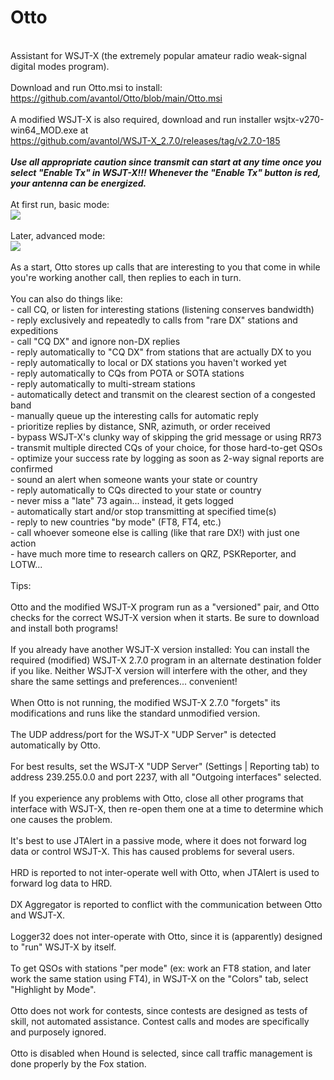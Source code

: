 # Otto
<br>Assistant for WSJT-X (the extremely popular amateur radio weak-signal digital modes program).
<br><br>Download and run Otto.msi to install: https://github.com/avantol/Otto/blob/main/Otto.msi
<br><br>A modified WSJT-X is also required, download and run installer wsjtx-v270-win64_MOD.exe at
<br>https://github.com/avantol/WSJT-X_2.7.0/releases/tag/v2.7.0-185
<br><br><b><i>Use all appropriate caution since transmit can start at any time once you select "Enable Tx" in WSJT-X!!! Whenever the "Enable Tx" button is red, your antenna can be energized.</i></b>
<br><br>At first run, basic mode:
<br><img src="https://github.com/avantol/WSJTX-Controller-v2/blob/main/ctrlv2_Init.JPG">
<br><br>Later, advanced mode:
<br><img src="https://github.com/avantol/WSJTX-Controller-v2/blob/main/ctrlv2.JPG">
<br><br>As a start, Otto stores up calls that are interesting to you that come in while you're working another call, then replies to each in turn.
<br><br>You can also do things like:
<br>- call CQ, or listen for interesting stations (listening conserves bandwidth)
<br>- reply exclusively and repeatedly to calls from "rare DX" stations and expeditions
<br>- call "CQ DX" and ignore non-DX replies
<br>- reply automatically to "CQ DX" from stations that are actually DX to you
<br>- reply automatically to local or DX stations you haven't worked yet
<br>- reply automatically to CQs from POTA or SOTA stations
<br>- reply automatically to multi-stream stations
<br>- automatically detect and transmit on the clearest section of a congested band
<br>- manually queue up the interesting calls for automatic reply
<br>- prioritize replies by distance, SNR, azimuth, or order received
<br>- bypass WSJT-X's clunky way of skipping the grid message or using RR73
<br>- transmit multiple directed CQs of your choice, for those hard-to-get QSOs
<br>- optimize your success rate by logging as soon as 2-way signal reports are confirmed
<br>- sound an alert when someone wants your state or country
<br>- reply automatically to CQs directed to your state or country
<br>- never miss a "late" 73 again... instead, it gets logged
<br>- automatically start and/or stop transmitting at specified time(s)
<br>- reply to new countries "by mode" (FT8, FT4, etc.)
<br>- call whoever someone else is calling (like that rare DX!) with just one action
<br>- have much more time to research callers on QRZ, PSKReporter, and LOTW...
<br><br>Tips:
<br><br>Otto and the modified WSJT-X program run as a "versioned" pair, and Otto checks for the correct WSJT-X version when it starts. Be sure to download and install both programs!
<br><br>If you already have another WSJT-X version installed: You can install the required (modified) WSJT-X 2.7.0 program in an alternate destination folder if you like. Neither WSJT-X version will interfere with the other, and they share the same settings and preferences... convenient!
<br><br>When Otto is not running, the modified WSJT-X 2.7.0 "forgets" its modifications and runs like the standard unmodified version. 
<br><br>The UDP address/port for the WSJT-X "UDP Server" is detected automatically by Otto.
<br><br>For best results, set the WSJT-X "UDP Server" (Settings | Reporting tab) to address 239.255.0.0 and port 2237, with all "Outgoing interfaces" selected.
<br><br>If you experience any problems with Otto, close all other programs that interface with WSJT-X, then re-open them one at a time to determine which one causes the problem.
<br><br>It's best to use JTAlert in a passive mode, where it does not forward log data or control WSJT-X. This has caused problems for several users. 
<br><br>HRD is reported to not inter-operate well with Otto, when JTAlert is used to forward log data to HRD.
<br><br>DX Aggregator is reported to conflict with the communication between Otto and WSJT-X.
<br><br>Logger32 does not inter-operate with Otto, since it is (apparently) designed to "run" WSJT-X by itself.
<br><br>To get QSOs with stations "per mode" (ex: work an FT8 station, and later work the same station using FT4), in WSJT-X on the "Colors" tab, select "Highlight by Mode".
<br><br>Otto does not work for contests, since contests are designed as tests of skill, not automated assistance. Contest calls and modes are specifically and purposely ignored.
<br><br>Otto is disabled when Hound is selected, since call traffic management is done properly by the Fox station.
